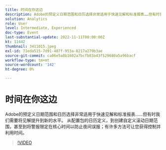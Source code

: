 ```yaml
---
title: 时间在你这边
description: Adobe的预定义日期范围和日历选择非常适用于快速见解和标准报表……但有时我们需要将见解提升到新的水平。 从配置包的日历定义，到创建自定义滚动日期范围，甚至到将警报限定在核心时间以防止夜间误报；有许多方法可让您获得控制并利用时间。
solution: Analytics
role: User
level: Intermediate, Experienced
doc-type: Event
last-substantial-update: 2022-11-11T00:00:00Z
kt: 11442
thumbnail: 3411015.jpeg
exl-id: 71eda515-7d91-407f-953a-8217a279b3ae
source-git-commit: ca06e5a8b1602a7bcfb83a43f529680a5a96bacf
workflow-type: tm+mt
source-wordcount: '142'
ht-degree: 0%

---
```


# 时间在你这边

Adobe的预定义日期范围和日历选择非常适用于快速见解和标准报表……但有时我们需要将见解提升到新的水平。 从配置包的日历定义，到创建自定义滚动日期范围，甚至到将警报限定在核心时间以防止夜间误报；有许多方法可让您获得控制并利用时间。

>[!VIDEO](https://video.tv.adobe.com/v/3411015/?quality=12&learn=on)
